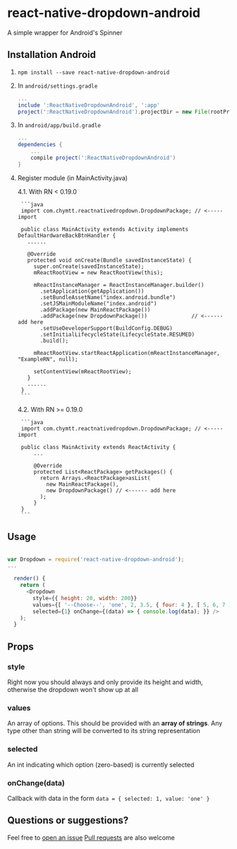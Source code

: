 # react-native-dropdown-android

A simple wrapper for Android's Spinner

## Installation Android
1. `npm install --save react-native-dropdown-android`
2. In `android/settings.gradle`

    ```gradle
    ...
    include ':ReactNativeDropdownAndroid', ':app'
    project(':ReactNativeDropdownAndroid').projectDir = new File(rootProject.projectDir, '../node_modules/react-native-dropdown-android/android')
    ```

3. In `android/app/build.gradle`

    ```gradle
    ...
    dependencies {
        ...
        compile project(':ReactNativeDropdownAndroid')
    }
    ```

4. Register module (in MainActivity.java)

    4.1. With RN < 0.19.0

        ```java
        import com.chymtt.reactnativedropdown.DropdownPackage; // <----- import

        public class MainActivity extends Activity implements DefaultHardwareBackBtnHandler {
          ......

          @Override
          protected void onCreate(Bundle savedInstanceState) {
            super.onCreate(savedInstanceState);
            mReactRootView = new ReactRootView(this);

            mReactInstanceManager = ReactInstanceManager.builder()
              .setApplication(getApplication())
              .setBundleAssetName("index.android.bundle")
              .setJSMainModuleName("index.android")
              .addPackage(new MainReactPackage())
              .addPackage(new DropdownPackage())              // <------ add here
              .setUseDeveloperSupport(BuildConfig.DEBUG)
              .setInitialLifecycleState(LifecycleState.RESUMED)
              .build();

            mReactRootView.startReactApplication(mReactInstanceManager, "ExampleRN", null);

            setContentView(mReactRootView);
          }
          ......
        }
        ```

    4.2. With RN >= 0.19.0

        ```java
        import com.chymtt.reactnativedropdown.DropdownPackage; // <----- import

        public class MainActivity extends ReactActivity {
            ...

            @Override
            protected List<ReactPackage> getPackages() {
              return Arrays.<ReactPackage>asList(
                new MainReactPackage(),
                new DropdownPackage() // <------ add here
              );
            }
        }
        ```

## Usage

```js

var Dropdown = require('react-native-dropdown-android');
...

  render() {
    return (
      <Dropdown
        style={{ height: 20, width: 200}}
        values={[ '--Choose--', 'one', 2, 3.5, { four: 4 }, [ 5, 6, 7 ], false ]}
        selected={1} onChange={(data) => { console.log(data); }} />
    );
  }
```

## Props

### style

Right now you should always and only provide its height and width, otherwise the dropdown won't show up at all

### values

An array of options. This should be provided with an __array of strings__. Any type other than string will be converted to its string representation

### selected

An int indicating which option (zero-based) is currently selected

### onChange(data)

Callback with data in the form `data = { selected: 1, value: 'one' }`

## Questions or suggestions?

Feel free to [open an issue](https://github.com/chymtt/ReactNativeDropdownAndroid/issues)
[Pull requests](https://github.com/chymtt/ReactNativeDropdownAndroid/pulls) are also welcome
